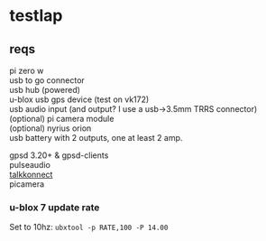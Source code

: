 # testlap

## reqs

pi zero w  
usb to go connector  
usb hub (powered)  
u-blox usb gps device (test on vk172)  
usb audio input (and output? I use a usb->3.5mm TRRS connector)  
(optional) pi camera module  
(optional) nyrius orion  
usb battery with 2 outputs, one at least 2 amp.  
  
gpsd 3.20+ & gpsd-clients  
pulseaudio  
[talkkonnect](https://github.com/talkkonnect/talkkonnect)  
picamera  

### u-blox 7 update rate 

Set to 10hz:
```ubxtool -p RATE,100 -P 14.00```


